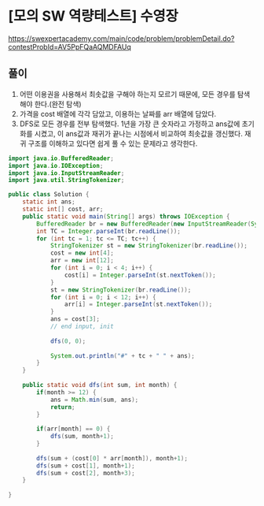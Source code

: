 # [모의 SW 역량테스트] 수영장

https://swexpertacademy.com/main/code/problem/problemDetail.do?contestProbId=AV5PpFQaAQMDFAUq

## 풀이

1. 어떤 이용권을 사용해서 최솟값을 구해야 하는지 모르기 때문에, 모든 경우를 탐색해야 한다.(완전 탐색)
2. 가격을 cost 배열에 각각 담았고, 이용하는 날짜를 arr 배열에 담았다.
3. DFS로 모든 경우를 전부 탐색했다. 1년을 가장 큰 숫자라고 가정하고 ans값에 초기화를 시켰고, 이 ans값과 재귀가 끝나는 시점에서 비교하여 최솟값을 갱신했다. 재귀 구조를 이해하고 있다면 쉽게 풀 수 있는 문제라고 생각한다.

```java
import java.io.BufferedReader;
import java.io.IOException;
import java.io.InputStreamReader;
import java.util.StringTokenizer;

public class Solution {
	static int ans;
	static int[] cost, arr;
	public static void main(String[] args) throws IOException {
		BufferedReader br = new BufferedReader(new InputStreamReader(System.in));
		int TC = Integer.parseInt(br.readLine());
		for (int tc = 1; tc <= TC; tc++) {
			StringTokenizer st = new StringTokenizer(br.readLine());
			cost = new int[4];
			arr = new int[12];
			for (int i = 0; i < 4; i++) {
				cost[i] = Integer.parseInt(st.nextToken());
			}
			st = new StringTokenizer(br.readLine());
			for (int i = 0; i < 12; i++) {
				arr[i] = Integer.parseInt(st.nextToken());
			}
			ans = cost[3];
			// end input, init
			
			dfs(0, 0);
			
			System.out.println("#" + tc + " " + ans);
		}
	}
	
	public static void dfs(int sum, int month) {
		if(month >= 12) {
			ans = Math.min(sum, ans);
			return;
		}
		
		if(arr[month] == 0) {
			dfs(sum, month+1);
		}
		
		dfs(sum + (cost[0] * arr[month]), month+1);
		dfs(sum + cost[1], month+1);
		dfs(sum + cost[2], month+3);
	}
    
}
```